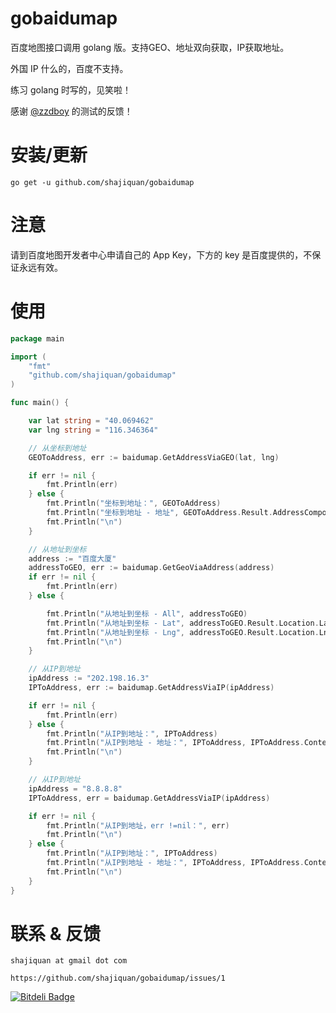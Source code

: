 gobaidumap
========

百度地图接口调用 golang 版。支持GEO、地址双向获取，IP获取地址。

外国 IP 什么的，百度不支持。

练习 golang 时写的，见笑啦！

感谢 [@zzdboy](https://github.com/zzdboy) 的测试的反馈！

# 安装/更新

```
go get -u github.com/shajiquan/gobaidumap
```

# 注意
请到百度地图开发者中心申请自己的 App Key，下方的 key 是百度提供的，不保证永远有效。

# 使用

```go
package main

import (
    "fmt"
    "github.com/shajiquan/gobaidumap"
)

func main() {

    var lat string = "40.069462"
    var lng string = "116.346364"

    // 从坐标到地址
    GEOToAddress, err := baidumap.GetAddressViaGEO(lat, lng)

    if err != nil {
        fmt.Println(err)
    } else {
        fmt.Println("坐标到地址：", GEOToAddress)
        fmt.Println("坐标到地址 - 地址", GEOToAddress.Result.AddressComponent)
        fmt.Println("\n")
    }

    // 从地址到坐标
    address := "百度大厦"
    addressToGEO, err := baidumap.GetGeoViaAddress(address)
    if err != nil {
        fmt.Println(err)
    } else {

        fmt.Println("从地址到坐标 - All", addressToGEO)
        fmt.Println("从地址到坐标 - Lat", addressToGEO.Result.Location.Lat)
        fmt.Println("从地址到坐标 - Lng", addressToGEO.Result.Location.Lng)
        fmt.Println("\n")
    }

    // 从IP到地址
    ipAddress := "202.198.16.3"
    IPToAddress, err := baidumap.GetAddressViaIP(ipAddress)

    if err != nil {
        fmt.Println(err)
    } else {
        fmt.Println("从IP到地址：", IPToAddress)
        fmt.Println("从IP到地址 - 地址：", IPToAddress, IPToAddress.Content.Address)
        fmt.Println("\n")
    }

    // 从IP到地址
    ipAddress = "8.8.8.8"
    IPToAddress, err = baidumap.GetAddressViaIP(ipAddress)

    if err != nil {
        fmt.Println("从IP到地址，err !=nil：", err)
        fmt.Println("\n")
    } else {
        fmt.Println("从IP到地址：", IPToAddress)
        fmt.Println("从IP到地址 - 地址：", IPToAddress, IPToAddress.Content.Address)
        fmt.Println("\n")
    }
}


```

# 联系 &  反馈

```
shajiquan at gmail dot com

https://github.com/shajiquan/gobaidumap/issues/1
```

[![Bitdeli Badge](https://d2weczhvl823v0.cloudfront.net/shajiquan/gobaidumap/trend.png)](https://bitdeli.com/free "Bitdeli Badge")

